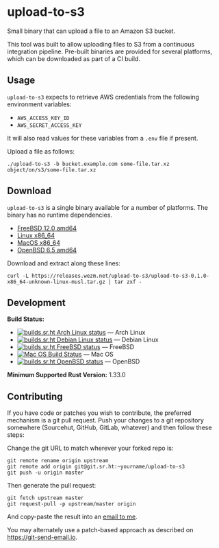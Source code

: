 upload-to-s3
============

Small binary that can upload a file to an Amazon S3 bucket.

This tool was built to allow uploading files to S3 from a continuous
integration pipeline. Pre-built binaries are provided for several platforms,
which can be downloaded as part of a CI build.

Usage
-----

`upload-to-s3` expects to retrieve AWS credentials from the following
environment variables:

* `AWS_ACCESS_KEY_ID`
* `AWS_SECRET_ACCESS_KEY`

It will also read values for these variables from a `.env` file if present.

Upload a file as follows:

    ./upload-to-s3 -b bucket.example.com some-file.tar.xz object/on/s3/some-file.tar.xz

Download
--------

`upload-to-s3` is a single binary available for a number of platforms. The binary
has no runtime dependencies.

* [FreeBSD 12.0 amd64](https://releases.wezm.net/upload-to-s3/upload-to-s3-0.1.0-amd64-unknown-freebsd.tar.gz)
* [Linux x86\_64](https://releases.wezm.net/upload-to-s3/upload-to-s3-0.1.0-x86_64-unknown-linux-musl.tar.gz)
* [MacOS x86\_64](https://releases.wezm.net/upload-to-s3/upload-to-s3-0.1.0-x86_64-apple-darwin.tar.gz)
* [OpenBSD 6.5 amd64](https://releases.wezm.net/upload-to-s3/upload-to-s3-0.1.0-amd64-unknown-openbsd.tar.gz)

Download and extract along these lines:

    curl -L https://releases.wezm.net/upload-to-s3/upload-to-s3-0.1.0-x86_64-unknown-linux-musl.tar.gz | tar zxf -

Development
-----------

**Build Status:**

* [![builds.sr.ht Arch Linux status](https://builds.sr.ht/~wezm/upload-to-s3/arch.yml.svg)](https://builds.sr.ht/~wezm/upload-to-s3/arch.yml?) — Arch Linux
* [![builds.sr.ht Debian Linux status](https://builds.sr.ht/~wezm/upload-to-s3/arch.yml.svg)](https://builds.sr.ht/~wezm/upload-to-s3/debian.yml?) — Debian Linux
* [![builds.sr.ht FreeBSD status](https://builds.sr.ht/~wezm/upload-to-s3/freebsd.yml.svg)](https://builds.sr.ht/~wezm/upload-to-s3/freebsd.yml?) — FreeBSD
* [![Mac OS Build Status](https://api.cirrus-ci.com/github/wezm/upload-to-s3.svg)](https://cirrus-ci.com/github/wezm/upload-to-s3) — Mac OS
* [![builds.sr.ht OpenBSD status](https://builds.sr.ht/~wezm/upload-to-s3/openbsd.yml.svg)](https://builds.sr.ht/~wezm/upload-to-s3/openbsd.yml?) — OpenBSD

**Minimum Supported Rust Version:** 1.33.0

Contributing
------------

If you have code or patches you wish to contribute, the preferred mechanism is
a git pull request. Push your changes to a git repository somewhere (Sourcehut,
GitHub, GitLab, whatever) and then follow these steps:

Change the git URL to match wherever your forked repo is:

    git remote rename origin upstream
    git remote add origin git@git.sr.ht:~yourname/upload-to-s3
    git push -u origin master

Then generate the pull request:

    git fetch upstream master
    git request-pull -p upstream/master origin

And copy-paste the result into an [email to me](mailto:wes@wezm.net).

You may alternately use a patch-based approach as described on
<https://git-send-email.io>.

[rustup]: https://www.rust-lang.org/tools/install
